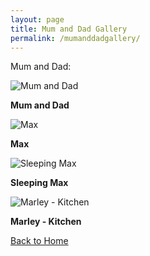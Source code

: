 ```yaml
---
layout: page
title: Mum and Dad Gallery
permalink: /mumanddadgallery/
---
```


Mum and Dad:


 <div class="gallery-item">
    <img src="https://imagedelivery.net/t3wCsGMKGPWUV8JSaoSPtQ/0ad1b10f-238e-419f-4539-1afde0c7f900/public" alt="Mum and Dad">
    <p><strong>Mum and Dad</strong></p>
  </div>

 <div class="gallery-item">
    <img src="https://imagedelivery.net/t3wCsGMKGPWUV8JSaoSPtQ/193f7ce6-0809-43bf-a9eb-c0e86af0a800/public" alt="Max">
    <p><strong>Max</strong></p>
  </div>

 <div class="gallery-item">
    <img src="https://imagedelivery.net/t3wCsGMKGPWUV8JSaoSPtQ/1755fd14-d099-44f5-066e-5a41c52dda00/public" alt="Sleeping Max">
    <p><strong>Sleeping Max</strong></p>
  </div>
 
 <div class="gallery-item">
    <img src="https://imagedelivery.net/t3wCsGMKGPWUV8JSaoSPtQ/ccefbddd-87a4-4cd3-d483-93f7cedd2a00/public" alt="Marley - Kitchen">
    <p><strong>Marley - Kitchen</strong></p>
 </div>

[Back to Home](/)



